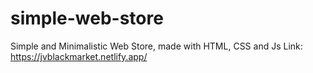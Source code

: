 # simple-web-store
Simple and Minimalistic Web Store, made with HTML, CSS and Js
Link: https://jvblackmarket.netlify.app/
